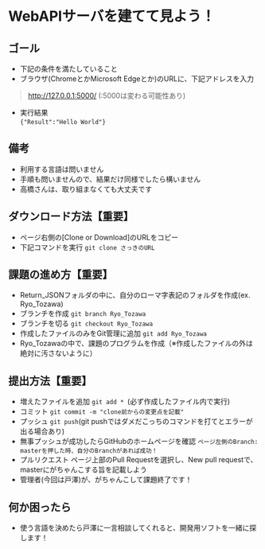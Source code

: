 # WebAPIサーバを建てて見よう！  
## ゴール
- 下記の条件を満たしていること  
- ブラウザ(ChromeとかMicrosoft Edgeとか)のURLに、下記アドレスを入力
> http://127.0.0.1:5000/ (:5000は変わる可能性あり)
- 実行結果  
`{"Result":"Hello World"}`

## 備考

- 利用する言語は問いません
- 手順も問いませんので、結果だけ同様でしたら構いません
- 高橋さんは、取り組まなくても大丈夫です

## ダウンロード方法【重要】  

- ページ右側の[Clone or Download]のURLをコピー
- 下記コマンドを実行
`git clone さっきのURL`

## 課題の進め方【重要】

- Return_JSONフォルダの中に、自分のローマ字表記のフォルダを作成(ex. Ryo_Tozawa)
- ブランチを作成
`git branch Ryo_Tozawa`
- ブランチを切る
`git checkout Ryo_Tozawa`
- 作成したファイルのみをGit管理に追加
`git add Ryo_Tozawa`
- Ryo_Tozawaの中で、課題のプログラムを作成（※作成したファイルの外は絶対に汚さないように）

## 提出方法【重要】

- 増えたファイルを追加
`git add * `(必ず作成したファイル内で実行)
- コミット
`git commit -m "clone前からの変更点を記載"`
- プッシュ
`git push`(git pushではダメだこっちのコマンドを打てとエラーが出る場合あり)
- 無事プッシュが成功したらGitHubのホームページを確認
`ページ左側のBranch: masterを押した時、自分のBranchがあれば成功！`
- プルリクエスト
ページ上部のPull Requestを選択し、New pull requestで、masterにがちゃんこする旨を記載しよう
- 管理者(今回は戸澤)が、がちゃんこして課題終了です！

## 何か困ったら
- 使う言語を決めたら戸澤に一言相談してくれると、開発用ソフトを一緒に探します！